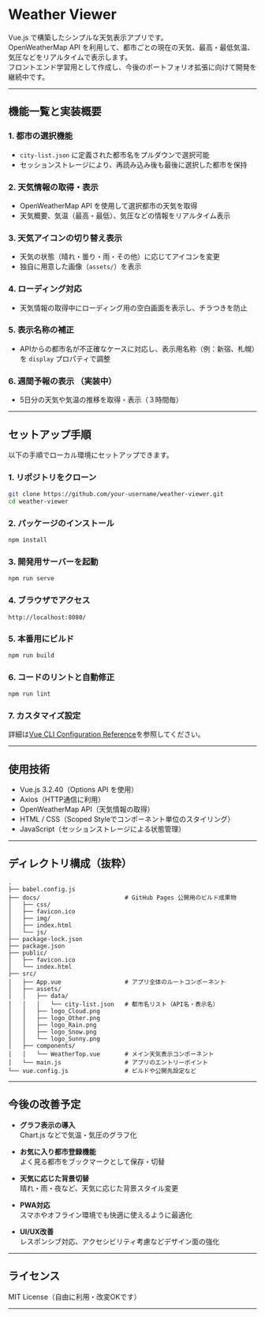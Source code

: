 # Weather Viewer

Vue.js で構築したシンプルな天気表示アプリです。  
OpenWeatherMap API を利用して、都市ごとの現在の天気、最高・最低気温、気圧などをリアルタイムで表示します。  
フロントエンド学習用として作成し、今後のポートフォリオ拡張に向けて開発を継続中です。

---

## 機能一覧と実装概要

### 1. 都市の選択機能
- `city-list.json` に定義された都市名をプルダウンで選択可能
- セッションストレージにより、再読み込み後も最後に選択した都市を保持

### 2. 天気情報の取得・表示
- OpenWeatherMap API を使用して選択都市の天気を取得
- 天気概要、気温（最高・最低）、気圧などの情報をリアルタイム表示

### 3. 天気アイコンの切り替え表示
- 天気の状態（晴れ・曇り・雨・その他）に応じてアイコンを変更
- 独自に用意した画像（`assets/`）を表示

### 4. ローディング対応
- 天気情報の取得中にローディング用の空白画面を表示し、チラつきを防止

### 5. 表示名称の補正
- APIからの都市名が不正確なケースに対応し、表示用名称（例：新宿、札幌）を `display` プロパティで調整

### 6. 週間予報の表示  （実装中）
- 5日分の天気や気温の推移を取得・表示（３時間毎）

---

## セットアップ手順

以下の手順でローカル環境にセットアップできます。

### 1. リポジトリをクローン
```bash
git clone https://github.com/your-username/weather-viewer.git
cd weather-viewer
````

### 2. パッケージのインストール

```bash
npm install
```

### 3. 開発用サーバーを起動

```bash
npm run serve
```

### 4. ブラウザでアクセス

```
http://localhost:8080/
```

### 5. 本番用にビルド

```bash
npm run build
```

### 6. コードのリントと自動修正

```bash
npm run lint
```

### 7. カスタマイズ設定

詳細は[Vue CLI Configuration Reference](https://cli.vuejs.org/config/)を参照してください。

---

## 使用技術

- Vue.js 3.2.40（Options API を使用）
- Axios（HTTP通信に利用）
- OpenWeatherMap API（天気情報の取得）
- HTML / CSS（Scoped Styleでコンポーネント単位のスタイリング）
- JavaScript（セッションストレージによる状態管理）

---

## ディレクトリ構成（抜粋）

```
.
├── babel.config.js
├── docs/                        # GitHub Pages 公開用のビルド成果物
│   ├── css/
│   ├── favicon.ico
│   ├── img/
│   ├── index.html
│   └── js/
├── package-lock.json
├── package.json
├── public/
│   ├── favicon.ico
│   └── index.html
├── src/
│   ├── App.vue                  # アプリ全体のルートコンポーネント
│   ├── assets/
│   │   ├── data/
│   │   │   └── city-list.json   # 都市名リスト（API名・表示名）
│   │   ├── logo_Cloud.png
│   │   ├── logo_Other.png
│   │   ├── logo_Rain.png
│   │   ├── logo_Snow.png
│   │   └── logo_Sunny.png
│   ├── components/
│   │   └── WeatherTop.vue       # メイン天気表示コンポーネント
│   └── main.js                  # アプリのエントリーポイント
└── vue.config.js                # ビルドや公開先設定など
```

---

## 今後の改善予定

- **グラフ表示の導入**  
  Chart.js などで気温・気圧のグラフ化

- **お気に入り都市登録機能**  
  よく見る都市をブックマークとして保存・切替

- **天気に応じた背景切替**  
  晴れ・雨・夜など、天気に応じた背景スタイル変更

- **PWA対応**  
  スマホやオフライン環境でも快適に使えるように最適化

- **UI/UX改善**  
  レスポンシブ対応、アクセシビリティ考慮などデザイン面の強化

---

## ライセンス

MIT License（自由に利用・改変OKです）

---
